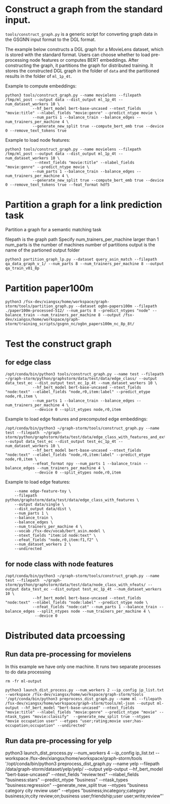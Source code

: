 # Construct a graph from the standard input.
`tools/construct_graph.py` is a generic script for converting graph data in the GSGNN input format to the DGL format.

The example below constructs a DGL graph for a MovieLens dataset, which is stored with the standard format. Users can choose whether to load pre-processing node features or computes BERT embeddings.
After constructing the graph, it partitions the graph for
distributed training. It stores the constructed DGL graph in the folder of `data` and the partitioned results
in the folder of `ml_1p_4t`.

Example to compute embeddings:

```
python3 tools/construct_graph.py --name movielens --filepath /tmp/ml_post --output data --dist_output ml_1p_4t --num_dataset_workers 10 \
			--hf_bert_model bert-base-uncased --ntext_fields "movie:title" --nlabel_fields "movie:genre" --predict_ntype movie \
			--num_parts 1 --balance_train --balance_edges --num_trainers_per_machine 4 \
			--generate_new_split true --compute_bert_emb true --device 0 --remove_text_tokens true
```

Example to load node features:
```
python3 tools/construct_graph.py --name movielens --filepath /tmp/ml_post --output data --dist_output ml_1p_4t --num_dataset_workers 10 \
			 --ntext_fields "movie:title" --nlabel_fields "movie:genre" --predict_ntype movie \
			--num_parts 1 --balance_train --balance_edges --num_trainers_per_machine 4 \
			--generate_new_split true --compute_bert_emb true --device 0 --remove_text_tokens true --feat_format hdf5
```


# Partition a graph for a link prediction task

Partition a graph for a semantic matching task

filepath is the graph path
Specify num_trainers_per_machine larger than 1
num_parts is the number of machines number of partitions
output is the name of the partioned output folder
```
python3 partition_graph_lp.py --dataset query_asin_match --filepath qa_data_graph_v_1/ --num_parts 8 --num_trainers_per_machine 8 --output qa_train_v01_8p
```

# Partition paper100m
```
python3 /fsx-dev/xiangsx/home/workspace/graph-storm/tools/partition_graph.py --dataset ogbn-papers100m --filepath ./paper100m-processed-512/ --num_parts 8 --predict_ntypes "node" --balance_train --num_trainers_per_machine 8 --output /fsx-dev/xiangsx/home/workspace/graph-storm/training_scripts/gsgnn_nc/ogbn_papers100m_nc_8p_8t/
```

# Test the construct graph

## for edge class

```
/opt/conda/bin/python3 tools/construct_graph.py --name test --filepath  ~/graph-storm/python/graphstorm/data/test/data/edge_class/ --output data_test_ec --dist_output test_ec_1p_4t --num_dataset_workers 10 \
			--hf_bert_model bert-base-uncased --ntext_fields "node:text" --elabel_fields "node,r0,item:label" --predict_etype node,r0,item \
			--num_parts 1 --balance_train --balance_edges --num_trainers_per_machine 4 \
			 --device 0 --split_etypes node,r0,item
```

Example to load edge features and precomputed edge embeddings:
```
/opt/conda/bin/python3 ~/graph-storm/tools/construct_graph.py --name test --filepath  ~/graph-storm/python/graphstorm/data/test/data/edge_class_with_features_and_ext_feats/ --output data_test_ec --dist_output test_ec_1p_4t --num_dataset_workers 10 \
			--hf_bert_model bert-base-uncased --ntext_fields "node:text" --elabel_fields "node,r0,item:label" --predict_etype node,r0,item \
			--efeat_format npy --num_parts 1 --balance_train --balance_edges --num_trainers_per_machine 4 \
			 --device 0 --split_etypes node,r0,item
```
Example to load edge features:
```python3 tools/construct_graph.py \
	--name edge-feature-toy \
	--filepath python/graphstorm/data/test/data/edge_class_with_features \
	--output data/single \
	--dist_output data/dist \
	--num_parts 1 \
	--balance_train \
	--balance_edges \
	--num_trainers_per_machine 4 \
	--vocab /fsx-dev/vocab/bert_asin.model \
	--ntext_fields "item:id node:text" \
	--efeat_fields "node,r0,item:f1,f2" \
	--num_dataset_workers 2 \
	--undirected
```

## for node class with node features

```
/opt/conda/bin/python3 ~/graph-storm/tools/construct_graph.py --name test --filepath  ~/graph-storm/python/graphstorm/data/test/data/node_class_with_nfeats/ --output data_test_ec --dist_output test_ec_1p_4t --num_dataset_workers 10 \
			--hf_bert_model bert-base-uncased --ntext_fields "node:text" --nlabel_fields "node:label" --predict_ntype node \
			--nfeat_fields "node:cat" --num_parts 1 --balance_train --balance_edges --split_ntypes node --num_trainers_per_machine 4 \
			 --device 0

```

# Distributed data prcoessing
## Run data pre-processing for movielens
In this example we have only one machine. It runs two separate processes to do data processing
```
rm -fr ml-output

python3 launch_dist_process.py --num_workers 2 --ip_config ip_list.txt --workspace /fsx-dev/xiangsx/home/workspace/graph-storm/tools '/opt/conda/bin/python3 preprocess_dist_graph.py --name ml --filepath /fsx-dev/xiangsx/home/workspace/graph-storm/tools/ml-json --output ml-output --hf_bert_model "bert-base-uncased" --ntext_fields "movie:title" --nlabel_fields "movie:genre" --predict_ntype "movie" --ntask_types "movie:classify"  --generate_new_split true --ntypes "movie occupation user" --etypes "user;rating;movie user;has-occupation;occupation" --undirected'
```

## Run data pre-processing for yelp
python3 launch_dist_process.py --num_workers 4 --ip_config ip_list.txt --workspace /fsx-dev/xiangsx/home/workspace/graph-storm/tools '/opt/conda/bin/python3 preprocess_dist_graph.py --name yelp --filepath /data/graph-storm/dataset/yelp/yelp/ --output yelp-output --hf_bert_model "bert-base-uncased" --ntext_fields "review:text" --nlabel_fields "business:stars" --predict_ntype "business" --ntask_types "business:regression"  --generate_new_split true --ntypes "business category city review user" --etypes "business;incategory;category business;in;city review;on;business user;friendship;user user;write;review"'
